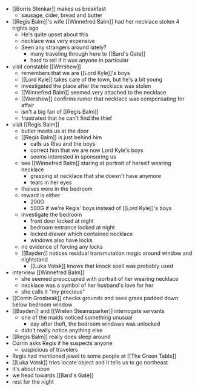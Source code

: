 - [[Borris Stenkar]] makes us breakfast
	- sausage, cider, bread and butter
- [[Regis Balm]]'s wife [[Winnefred Balm]] had her necklace stolen 4 nights ago
	- He's quite upset about this
	- necklace was very expensive
	- Seen any strangers around lately?
		- many traveling through here to [[Bard's Gate]]
		- hard to tell if it was anyone in particular
- visit constable [[Wershew]]
	- remembers that we are [[Lord Kyle]]'s boys
	- [[Lord Kyle]] takes care of the town, but he's a bit young
	- investigated the place after the necklace was stolen
	- [[Winnefred Balm]] seemed very attached to the necklace
	- [[Wershew]] confirms rumor that necklace was compensating for affair
	- isn't a big fan of [[Regis Balm]]
	- frustrated that he can't find the thief
- visit [[Regis Balm]]
	- butler meets us at the door
	- [[Regis Balm]] is just behind him
		- calls us Risu and the boys
		- correct him that we are now Lord Kyle's boys
		- seems interested in sponsoring us
	- see [[Winnefred Balm]] staring at portrait of herself wearing necklace
		- grasping at necklace that she doesn't have anymore
		- tears in her eyes
	- theives were in the bedroom
	- reward is either
		- 200G
		- 500G if we're Regis' boys instead of [[Lord Kyle]]'s boys
	- investigate the bedroom
		- front door locked at night
		- bedroom entrance locked at night
		- locked drawer which contained necklace
		- windows also have locks
	- no evidence of forcing any locks
	- [[Bayden]] notices residual transmutation magic around window and nightstand
		- [[Luka Votsk]] knows that knock spell was probably used
- interview [[Winnefred Balm]]
	- she seemed preoccupied with portrait of her wearing necklace
	- necklace was a symbol of her husband's love for her
	- she calls it "my precious"
- [[Corrin Grosbeak]] checks grounds and sees grass padded down below bedroom window
- [[Bayden]] and [[Wrelen Steamsparker]] interrogate servants
	- one of the maids noticed something unusual
		- day after theft, the bedroom windows was unlocked
	- didn't really notice anything else
- [[Regis Balm]] really does sleep around
- Corrin asks Regis if he suspects anyone
	- suspicious of travelers
- Regis had mentioned jewel to some people at [[The Green Table]]
- [[Luka Votsk]] tries locate object and it tells us to go northeast
- it's about noon
- we head towards [[Bard's Gate]]
- rest for the night